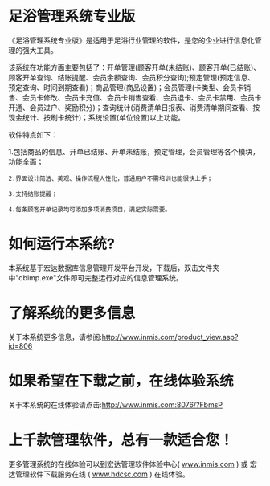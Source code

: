 # 足浴管理系统专业版

   《足浴管理系统专业版》是适用于足浴行业管理的软件，是您的企业进行信息化管理的强大工具。
   
   该系统在功能方面主要包括了：开单管理(顾客开单(未结账)、顾客开单(已结账)、顾客开单查询、结账提醒、会员余额查询、会员积分查询);预定管理(预定信息、预定查询、时间到期查看)；商品管理(商品设置)；会员管理(卡类型、会员卡销售、会员卡修改、会员卡充值、会员卡销售查看、会员退卡、会员卡禁用、会员卡开通、会员过户、奖励积分)；查询统计(消费清单日报表、消费清单期间查看、按现金统计、按刷卡统计)；系统设置(单位设置)以上功能。
   
   软件特点如下：
   
   1.包括商品的信息、开单已结账、开单未结账，预定管理，会员管理等各个模块，功能全面；
   
    2.界面设计简洁、美观、操作流程人性化，普通用户不需培训也能很快上手； 
    
    3.支持结账提醒； 
    
    4.每条顾客开单记录均可添加多项消费项目，满足实际需要。

# 如何运行本系统?

本系统基于宏达数据库信息管理开发平台开发，下载后，双击文件夹中"dbimp.exe"文件即可完整运行对应的信息管理系统。

# 了解系统的更多信息

关于本系统更多信息，请参阅:http://www.inmis.com/product_view.asp?id=806

# 如果希望在下载之前，在线体验系统

关于本系统的在线体验请点击:http://www.inmis.com:8076/?FbmsP

# 上千款管理软件，总有一款适合您！

更多管理系统的在线体验可以到宏达管理软件体验中心( www.inmis.com ) 或 宏达管理软件下载服务在线 ( www.hdcsc.com ) 在线体验。

